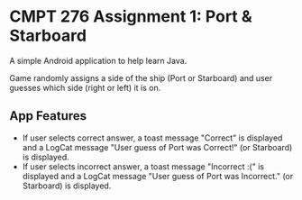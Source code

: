 # CMPT 276 Assignment 1: Port & Starboard

A simple Android application to help learn Java.

Game randomly assigns a side of the ship (Port or Starboard) and user guesses which side (right or left) it is on.

## App Features

- If user selects correct answer, a toast message "Correct" is displayed and a LogCat message "User guess of Port was Correct!" (or Starboard) is displayed.
- If user selects incorrect answer, a toast message "Incorrect :(" is displayed and a LogCat message "User guess of Port was Incorrect." (or Starboard) is displayed.
